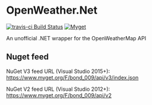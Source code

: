 # OpenWeather.Net

[![travis-ci Build Status](https://api.travis-ci.org/Bond-009/OpenWeather.Net.svg?branch=master)](https://travis-ci.org/Bond-009/OpenWeather.Net)
[![Myget](https://img.shields.io/myget/bond_009/v/OpenWeather.Net.svg)](https://www.myget.org/feed/Packages/bond_009)

An unofficial .NET wrapper for the OpenWeatherMap API

## Nuget feed

NuGet V3 feed URL (Visual Studio 2015+): https://www.myget.org/F/bond_009/api/v3/index.json

NuGet V2 feed URL (Visual Studio 2012+): https://www.myget.org/F/bond_009/api/v2
